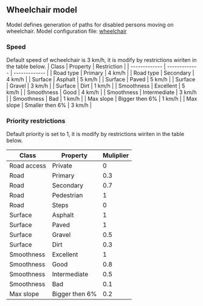 ## Wheelchair model

Model defines generation of paths for disabled persons moving on wheelchair. 
Model configuration file: [wheelchair](wheelchair.json)

### Speed
Default speed of wcheelchair is  3 km/h, it is modify by restrictions wiriten in the table below.
|  Class  | Property |  Restriction |
| ------------- | ------------- | ------------- |
| Road type  |  Primary  |  4 km/h  |
| Road type  |  Secondary  |  4 km/h  |
| Surface  |  Asphalt  |  5 km/h  |
| Surface  |  Paved  |  5 km/h  |
| Surface  |  Gravel  |  3 km/h  |
| Surface  |  Dirt  |  1 km/h  |
| Smoothness  |  Excellent  |  5 km/h  |
| Smoothness  |  Good  |  4 km/h  |
| Smoothness  |  Intermediate  |  3 km/h  |
| Smoothness  |  Bad  |  1 km/h  |
| Max slope  |  Bigger then 6%  |  1 km/h  |
| Max slope  |  Smaller then 6% |  3 km/h  |


### Priority restrictions

Default priority is set to 1, it is modify by restrictions wiriten in the table below.

| Class  | Property |  Muliplier  |
| ------------- | ------------- | ------------- |
|  Road access  |  Private  |  0  |
|  Road  |  Primary  |  0.3  |
|  Road  |  Secondary  |  0.7  |
|  Road  |  Pedestrian  |  1  |
|  Road  |  Steps  |  0  |
|  Surface  |  Asphalt  |  1  |
|  Surface  |  Paved  |  1  |
|  Surface  |  Gravel  |  0.5  |
|  Surface  |  Dirt  |  0.3  |
|  Smoothness  |  Excellent  |  1  |
|  Smoothness  |  Good  |  0.8  |
|  Smoothness  |  Intermediate  |  0.5  |
|  Smoothness  |  Bad  |  0.1  |
|  Max slope  |  Bigger then 6%  |  0.2  |


